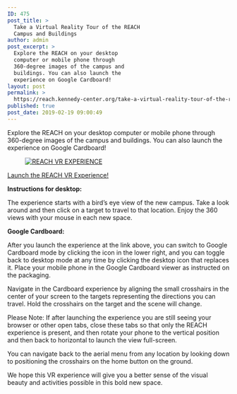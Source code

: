 ```yaml
---
ID: 475
post_title: >
  Take a Virtual Reality Tour of the REACH
  Campus and Buildings
author: admin
post_excerpt: >
  Explore the REACH on your desktop
  computer or mobile phone through
  360-degree images of the campus and
  buildings. You can also launch the
  experience on Google Cardboard!
layout: post
permalink: >
  https://reach.kennedy-center.org/take-a-virtual-reality-tour-of-the-reach-campus-and-buildings/
published: true
post_date: 2019-02-19 09:00:49
---
```

<!-- wp:paragraph -->
<p>Explore the REACH on your desktop computer or mobile phone through 360-degree images of the campus and buildings. You can also launch the experience on Google Cardboard!</p>
<!-- /wp:paragraph -->

<!-- wp:image {"id":591,"align":"center"} -->
<div class="wp-block-image"><figure class="aligncenter"><a  href="http://www.kennedy-center.org/vr/reach/v3" target="_blank"><img src="https://reach.kennedy-center.org/wp-content/uploads/2019/02/REACH_VR_Experience-1024x576.jpg" alt="REACH VR EXPERIENCE" class="wp-image-591" border="0"/></a></figure></div>
<!-- /wp:image -->

<!-- wp:html -->
<div class="wp-block-button aligncenter is-style-squared pp-embed"><a class="wp-block-button__link" href="http://www.kennedy-center.org/vr/reach/v3" target="_blank">Launch the REACH VR Experience!</a></div>
<!-- /wp:html -->

<!-- wp:paragraph -->
<p><strong>Instructions for desktop:</strong></p>
<!-- /wp:paragraph -->

<!-- wp:paragraph -->
<p>The experience starts with a bird’s eye view of the new campus. Take a look around and then click on a target to travel to that location. Enjoy the 360 views with your mouse in each new space.</p>
<!-- /wp:paragraph -->

<!-- wp:paragraph -->
<p><strong>Google Cardboard: </strong></p>
<!-- /wp:paragraph -->

<!-- wp:paragraph -->
<p>After you launch the experience at the link above, you can switch to Google Cardboard mode by clicking the icon in the lower right, and you can toggle back to desktop mode at any time by clicking the desktop icon that replaces it. Place your mobile phone in the Google Cardboard viewer as instructed on the packaging. </p>
<!-- /wp:paragraph -->

<!-- wp:paragraph -->
<p>Navigate in the Cardboard experience by aligning the small crosshairs in the center of your screen to the targets representing the directions you can travel. Hold the crosshairs on the target and the scene will change.</p>
<!-- /wp:paragraph -->

<!-- wp:paragraph -->
<p>Please Note: If after launching the experience you are still seeing your browser or other open tabs, close these tabs so that only the REACH experience is present, and then rotate your phone to the vertical position and then back to horizontal to launch the view full-screen.</p>
<!-- /wp:paragraph -->

<!-- wp:paragraph -->
<p>You can navigate back to the aerial menu from any location
by looking down to positioning the crosshairs on the home button on the ground.</p>
<!-- /wp:paragraph -->

<!-- wp:paragraph -->
<p>We hope this VR experience will give you a better sense of the visual beauty and activities possible in this bold new space.</p>
<!-- /wp:paragraph -->